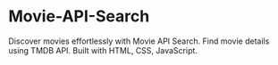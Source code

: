 # Movie-API-Search
Discover movies effortlessly with Movie API Search. Find movie details using TMDB API. Built with HTML, CSS, JavaScript.
